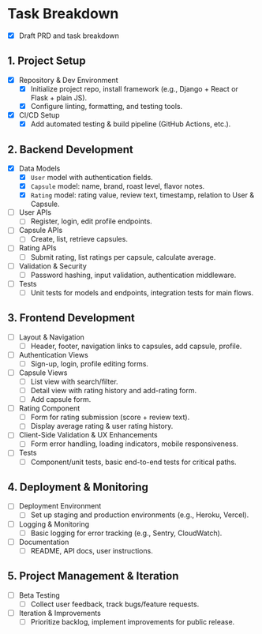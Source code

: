 # Task Breakdown

- [x] Draft PRD and task breakdown

## 1. Project Setup
- [x] Repository & Dev Environment
  - [x] Initialize project repo, install framework (e.g., Django + React or Flask + plain JS).
  - [x] Configure linting, formatting, and testing tools.
- [x] CI/CD Setup
  - [x] Add automated testing & build pipeline (GitHub Actions, etc.).

## 2. Backend Development
- [x] Data Models
    - [x] `User` model with authentication fields.
    - [x] `Capsule` model: name, brand, roast level, flavor notes.
    - [x] `Rating` model: rating value, review text, timestamp, relation to User & Capsule.
- [ ] User APIs
  - [ ] Register, login, edit profile endpoints.
- [ ] Capsule APIs
  - [ ] Create, list, retrieve capsules.
- [ ] Rating APIs
  - [ ] Submit rating, list ratings per capsule, calculate average.
- [ ] Validation & Security
  - [ ] Password hashing, input validation, authentication middleware.
- [ ] Tests
  - [ ] Unit tests for models and endpoints, integration tests for main flows.

## 3. Frontend Development
- [ ] Layout & Navigation
  - [ ] Header, footer, navigation links to capsules, add capsule, profile.
- [ ] Authentication Views
  - [ ] Sign-up, login, profile editing forms.
- [ ] Capsule Views
  - [ ] List view with search/filter.
  - [ ] Detail view with rating history and add-rating form.
  - [ ] Add capsule form.
- [ ] Rating Component
  - [ ] Form for rating submission (score + review text).
  - [ ] Display average rating & user rating history.
- [ ] Client-Side Validation & UX Enhancements
  - [ ] Form error handling, loading indicators, mobile responsiveness.
- [ ] Tests
  - [ ] Component/unit tests, basic end-to-end tests for critical paths.

## 4. Deployment & Monitoring
- [ ] Deployment Environment
  - [ ] Set up staging and production environments (e.g., Heroku, Vercel).
- [ ] Logging & Monitoring
  - [ ] Basic logging for error tracking (e.g., Sentry, CloudWatch).
- [ ] Documentation
  - [ ] README, API docs, user instructions.

## 5. Project Management & Iteration
- [ ] Beta Testing
  - [ ] Collect user feedback, track bugs/feature requests.
- [ ] Iteration & Improvements
  - [ ] Prioritize backlog, implement improvements for public release.
